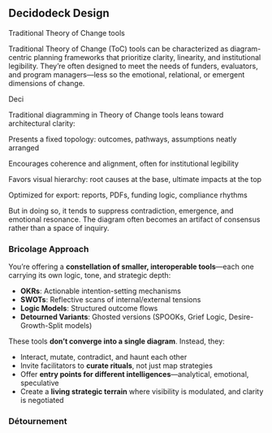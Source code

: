 ## Decidodeck Design

Traditional Theory of Change tools 

Traditional Theory of Change (ToC) tools can be characterized as diagram-centric planning frameworks that prioritize clarity, linearity, and institutional legibility. They’re often designed to meet the needs of funders, evaluators, and program managers—less so the emotional, relational, or emergent dimensions of change.

Deci

Traditional diagramming in Theory of Change tools leans toward architectural clarity:

Presents a fixed topology: outcomes, pathways, assumptions neatly arranged

Encourages coherence and alignment, often for institutional legibility

Favors visual hierarchy: root causes at the base, ultimate impacts at the top

Optimized for export: reports, PDFs, funding logic, compliance rhythms

But in doing so, it tends to suppress contradiction, emergence, and emotional resonance. The diagram often becomes an artifact of consensus rather than a space of inquiry.

### Bricolage Approach





You’re offering a **constellation of smaller, interoperable tools**—each one carrying its own logic, tone, and strategic depth:
- **OKRs**: Actionable intention-setting mechanisms
- **SWOTs**: Reflective scans of internal/external tensions
- **Logic Models**: Structured outcome flows
- **Detourned Variants**: Ghosted versions (SPOOKs, Grief Logic, Desire-Growth-Split models)

These tools **don’t converge into a single diagram**. Instead, they:
- Interact, mutate, contradict, and haunt each other
- Invite facilitators to **curate rituals**, not just map strategies
- Offer **entry points for different intelligences**—analytical, emotional, speculative
- Create a **living strategic terrain** where visibility is modulated, and clarity is negotiated

### Détournement